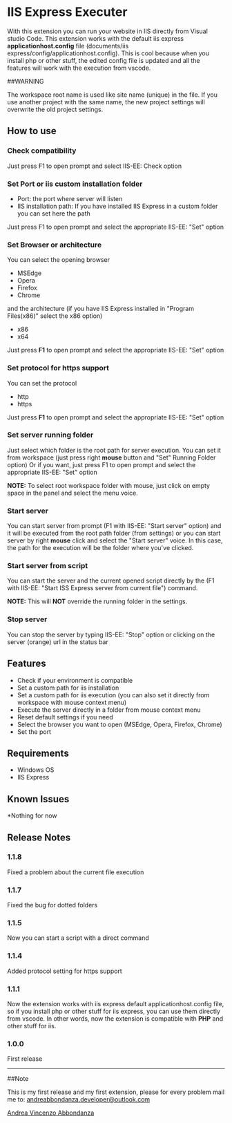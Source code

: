 # IIS Express Executer 

With this extension you can run your website in IIS directly from Visual studio Code.
This extension works with the default iis express __applicationhost.config__ file (documents/iis express/config/applicationhost.config).
This is cool because when you install php or other stuff, the edited config file is updated and all the features will work with the execution from vscode.

##WARNING

The workspace root name is used like site name (unique) in the file.
If you use another project with the same name, the new project settings will overwrite the old project settings.

## How to use

### Check compatibility
Just press F1 to open prompt and select IIS-EE: Check option

### Set Port or iis custom installation folder
- Port: the port where server will listen
- IIS installation path: If you have installed IIS Express in a custom folder you can set here the path

Just press F1 to open prompt and select the appropriate IIS-EE: "Set" option

### Set Browser or architecture
You can select the opening browser
- MSEdge
- Opera
- Firefox
- Chrome

and the architecture (if you have IIS Express installed in "Program Files(x86)" select the x86 option)
- x86
- x64

Just press __F1__ to open prompt and select the appropriate IIS-EE: "Set" option

### Set protocol for https support
You can set the protocol
- http
- https

Just press __F1__ to open prompt and select the appropriate IIS-EE: "Set" option

### Set server running folder
Just select which folder is the root path for server execution.
You can set it from workspace (just press right __mouse__ button and "Set" Running Folder option)
Or if you want, just press F1 to open prompt and select the appropriate IIS-EE: "Set" option

__NOTE:__ To select root workspace folder with mouse, just click on empty space in the panel and select the menu voice.

### Start server
You can start server from prompt (F1 with IIS-EE: "Start server" option) and it will be executed from the root path folder (from settings)
or you can start server by right __mouse__ click and select the "Start server" voice.
In this case, the path for the execution will be the folder where you've clicked.

### Start server from script
You can start the server and the current opened script directly by the (F1 with IIS-EE: "Start ISS Express server from current file") command.

__NOTE:__ This will __NOT__ override the running folder in the settings.

### Stop server
You can stop the server by typing IIS-EE: "Stop" option or clicking on the server (orange) url in the status bar  

## Features

- Check if your environment is compatible
- Set a custom path for iis installation
- Set a custom path for iis execution (you can also set it directly from workspace with mouse context menu)
- Execute the server directly in a folder from mouse context menu
- Reset default settings if you need
- Select the browser you want to open (MSEdge, Opera, Firefox, Chrome)
- Set the port

## Requirements

- Windows OS
- IIS Express

## Known Issues

*Nothing for now

## Release Notes

### 1.1.8

Fixed a problem about the current file execution

### 1.1.7

Fixed the bug for dotted folders

### 1.1.5

Now you can start a script with a direct command

### 1.1.4

Added protocol setting for https support

### 1.1.1

Now the extension works with iis express default applicationhost.config file, so if you install php or other stuff for iis express, you can use them directly from vscode.
In other words, now the extension is compatible with __PHP__ and other stuff for iis.

### 1.0.0

First release

-----------------------------------------------------------------------------------------------------------

##Note

This is my first release and my first extension, please for every problem mail me to: andreabbondanza.developer@outlook.com

[Andrea Vincenzo Abbondanza](http://www.andrewdev.eu)